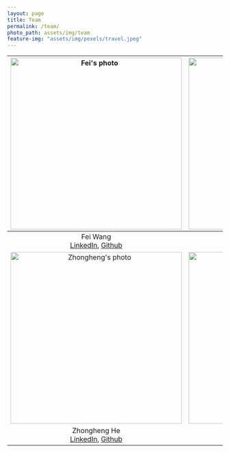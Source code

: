 ```yaml
---
layout: page
title: Team
permalink: /team/
photo_path: assets/img/team
feature-img: "assets/img/pexels/travel.jpeg"
---
```


|<img width="400" alt="Fei's photo" src="https://media-exp1.licdn.com/dms/image/C5603AQEN454b0jHvJw/profile-displayphoto-shrink_400_400/0/1580097935057?e=1623888000&v=beta&t=ouhVOhg_BU1aZode8v06AqiWURym8-qkHtl-7hUHfog"> |  <img width="400" alt="Yongcheng's photo" src="https://media-exp1.licdn.com/dms/image/C4D03AQG0AwKGQaU97A/profile-displayphoto-shrink_400_400/0/1606908354666?e=1623888000&v=beta&t=5CLwhhRKoCqA_q3lqcV7hIay-O-BGHHN-H4Dy4GAet8">|
|:-------------------------:|:-------------------------:|
| Fei Wang<br> <a href="https://www.linkedin.com/in/fei-wang-99b2341a0/" target="_blank">LinkedIn</a>, <a href="https://github.com/FeiWang96" target="_blank">Github</a> | Yongcheng Wang<br> <a href="https://www.linkedin.com/in/yongcheng-wang-84b82a136/" target="_blank">LinkedIn</a>, <a href="https://github.com/JeffWang3" target="_blank">Github</a>|
|<img width="400" alt="Zhongheng's photo" src="https://media-exp1.licdn.com/dms/image/C5603AQHqev23bQ1XFg/profile-displayphoto-shrink_400_400/0/1599923507657?e=1623888000&v=beta&t=Npc2XphJY9UliF1b7sR1lslN_zw3V43SxbfguUfC1oQ">  |  <img width="400" alt="Kainuo's photo" src="https://media-exp1.licdn.com/dms/image/C4E03AQHoXEFFJV3vhA/profile-displayphoto-shrink_400_400/0/1618186484393?e=1623888000&v=beta&t=hTsE1Dukbb1VHguDlfIY3PRT4npIbcYwBzqRDw2-Um4">|
| Zhongheng He<br> <a href="https://www.linkedin.com/in/%E5%BF%A0%E6%81%92-%E4%BD%95-a347471b4/" target="_blank">LinkedIn</a>, <a href="https://github.com/HeZhongheng" target="_blank">Github</a>| Kainuo Feng<br>  <a href="https://www.linkedin.com/in/%E5%87%AF%E8%AF%BA-%E5%B0%81-05431b1b3/" target="_blank">LinkedIn</a>, <a href="https://github.com/nndxg" target="_blank">Github</a> |